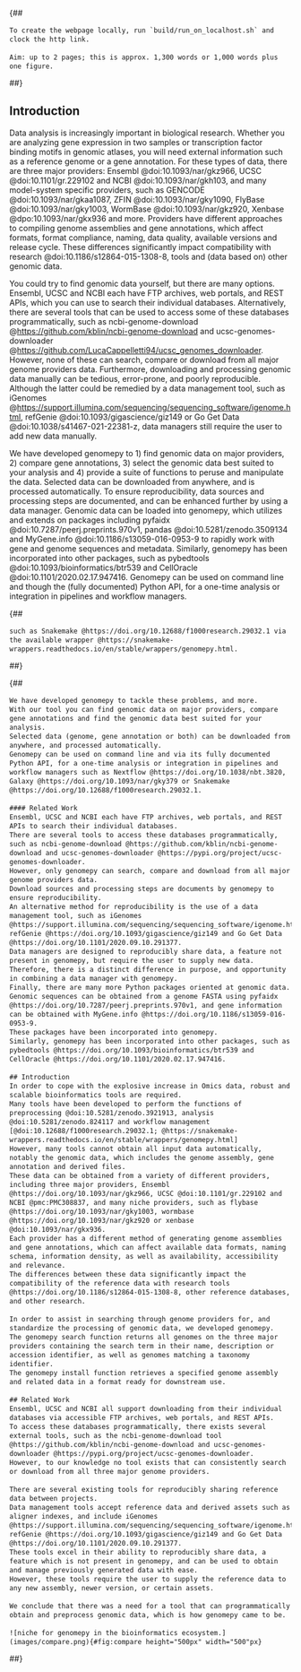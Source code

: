 {##

    To create the webpage locally, run `build/run_on_localhost.sh` and clock the http link.
    
    Aim: up to 2 pages; this is approx. 1,300 words or 1,000 words plus one figure.
##}

## Introduction
Data analysis is increasingly important in biological research.
Whether you are analyzing gene expression in two samples or transcription factor binding motifs in genomic atlases, you will need external information such as a reference genome or a gene annotation.
For these types of data, there are three major providers: Ensembl @doi:10.1093/nar/gkz966, UCSC @doi:10.1101/gr.229102 and NCBI @doi:10.1093/nar/gkh103, and many model-system specific providers, such as GENCODE @doi:10.1093/nar/gkaa1087, ZFIN @doi:10.1093/nar/gky1090, FlyBase @doi:10.1093/nar/gky1003, WormBase @doi:10.1093/nar/gkz920, Xenbase @dpo:10.1093/nar/gkx936 and more.
Providers have different approaches to compiling genome assemblies and gene annotations, which affect formats, format compliance, naming, data quality, available versions and release cycle.
These differences significantly impact compatibility with research @doi:10.1186/s12864-015-1308-8, tools and (data based on) other genomic data.

You could try to find genomic data yourself, but there are many options.
Ensembl, UCSC and NCBI each have FTP archives, web portals, and REST APIs, which you can use to search their individual databases.
Alternatively, there are several tools that can be used to access some of these databases programmatically, such as ncbi-genome-download @https://github.com/kblin/ncbi-genome-download and ucsc-genomes-downloader @https://github.com/LucaCappelletti94/ucsc_genomes_downloader.
However, none of these can search, compare or download from all major genome providers data.
Furthermore, downloading and processing genomic data manually can be tedious, error-prone, and poorly reproducible.
Although the latter could be remedied by a data management tool, such as iGenomes @https://support.illumina.com/sequencing/sequencing_software/igenome.html, refGenie @doi:10.1093/gigascience/giz149 or Go Get Data @doi:10.1038/s41467-021-22381-z, data managers still require the user to add new data manually.

We have developed genomepy to 1) find genomic data on major providers, 2) compare gene annotations, 3) select the genomic data best suited to your analysis and 4) provide a suite of functions to peruse and manipulate the data.
Selected data can be downloaded from anywhere, and is processed automatically.
To ensure reproducibility, data sources and processing steps are documented, and can be enhanced further by using a data manager.
Genomic data can be loaded into genomepy, which utilizes and extends on packages including pyfaidx @doi:10.7287/peerj.preprints.970v1, pandas @doi:10.5281/zenodo.3509134 and MyGene.info @doi:10.1186/s13059-016-0953-9 to rapidly work with gene and genome sequences and metadata.
Similarly, genomepy has been incorporated into other packages, such as pybedtools @doi:10.1093/bioinformatics/btr539 and CellOracle @doi:10.1101/2020.02.17.947416.
Genomepy can be used on command line and though the (fully documented) Python API, for a one-time analysis or integration in pipelines and workflow managers.

{##

    such as Snakemake @https://doi.org/10.12688/f1000research.29032.1 via the available wrapper @https://snakemake-wrappers.readthedocs.io/en/stable/wrappers/genomepy.html.
##}

{##

    We have developed genomepy to tackle these problems, and more.
    With our tool you can find genomic data on major providers, compare gene annotations and find the genomic data best suited for your analysis. 
    Selected data (genome, gene annotation or both) can be downloaded from anywhere, and processed automatically.
    Genomepy can be used on command line and via its fully documented Python API, for a one-time analysis or integration in pipelines and workflow managers such as Nextflow @https://doi.org/10.1038/nbt.3820, Galaxy @https://doi.org/10.1093/nar/gky379 or Snakemake @https://doi.org/10.12688/f1000research.29032.1.
    
    #### Related Work
    Ensembl, UCSC and NCBI each have FTP archives, web portals, and REST APIs to search their individual databases.
    There are several tools to access these databases programmatically, such as ncbi-genome-download @https://github.com/kblin/ncbi-genome-download and ucsc-genomes-downloader @https://pypi.org/project/ucsc-genomes-downloader.
    However, only genomepy can search, compare and download from all major genome providers data.
    Download sources and processing steps are documents by genomepy to ensure reproducibility.
    An alternative method for reproducibility is the use of a data management tool, such as iGenomes @https://support.illumina.com/sequencing/sequencing_software/igenome.html, refGenie @https://doi.org/10.1093/gigascience/giz149 and Go Get Data @https://doi.org/10.1101/2020.09.10.291377.
    Data managers are designed to reproducibly share data, a feature not present in genomepy, but require the user to supply new data. 
    Therefore, there is a distinct difference in purpose, and opportunity in combining a data manager with genomepy.
    Finally, there are many more Python packages oriented at genomic data.
    Genomic sequences can be obtained from a genome FASTA using pyfaidx @https://doi.org/10.7287/peerj.preprints.970v1, and gene information can be obtained with MyGene.info @https://doi.org/10.1186/s13059-016-0953-9.
    These packages have been incorporated into genomepy.
    Similarly, genomepy has been incorporated into other packages, such as pybedtools @https://doi.org/10.1093/bioinformatics/btr539 and CellOracle @https://doi.org/10.1101/2020.02.17.947416.

    ## Introduction
    In order to cope with the explosive increase in Omics data, robust and scalable bioinformatics tools are required.
    Many tools have been developed to perform the functions of preprocessing @doi:10.5281/zenodo.3921913, analysis @doi:10.5281/zenodo.824117 and workflow management [@doi:10.12688/f1000research.29032.1; @https://snakemake-wrappers.readthedocs.io/en/stable/wrappers/genomepy.html]
    However, many tools cannot obtain all input data automatically, notably the genomic data, which includes the genome assembly, gene annotation and derived files.
    These data can be obtained from a variety of different providers, including three major providers, Ensembl @https://doi.org/10.1093/nar/gkz966, UCSC @doi:10.1101/gr.229102 and NCBI @pmc:PMC308837, and many niche providers, such as flybase @https://doi.org/10.1093/nar/gky1003, wormbase @https://doi.org/10.1093/nar/gkz920 or xenbase @doi:10.1093/nar/gkx936.
    Each provider has a different method of generating genome assemblies and gene annotations, which can affect available data formats, naming schema, information density, as well as availability, accessibility and relevance.
    The differences between these data significantly impact the compatibility of the reference data with research tools @https://doi.org/10.1186/s12864-015-1308-8, other reference databases, and other research.
    
    In order to assist in searching through genome providers for, and standardize the processing of genomic data, we developed genomepy.
    The genomepy search function returns all genomes on the three major providers containing the search term in their name, description or accession identifier, as well as genomes matching a taxonomy identifier.
    The genomepy install function retrieves a specified genome assembly and related data in a format ready for downstream use.
    
    ## Related Work
    Ensembl, UCSC and NCBI all support downloading from their individual databases via accessible FTP archives, web portals, and REST APIs.
    To access these databases programmatically, there exists several external tools, such as the ncbi-genome-download tool @https://github.com/kblin/ncbi-genome-download and ucsc-genomes-downloader @https://pypi.org/project/ucsc-genomes-downloader.
    However, to our knowledge no tool exists that can consistently search or download from all three major genome providers.
    
    There are several existing tools for reproducibly sharing reference data between projects.
    Data management tools accept reference data and derived assets such as aligner indexes, and include iGenomes @https://support.illumina.com/sequencing/sequencing_software/igenome.html, refGenie @https://doi.org/10.1093/gigascience/giz149 and Go Get Data @https://doi.org/10.1101/2020.09.10.291377.
    These tools excel in their ability to reproducibly share data, a feature which is not present in genomepy, and can be used to obtain and manage previously generated data with ease.
    However, these tools require the user to supply the reference data to any new assembly, newer version, or certain assets.
    
    We conclude that there was a need for a tool that can programmatically obtain and preprocess genomic data, which is how genomepy came to be.
    
    ![niche for genomepy in the bioinformatics ecosystem.](images/compare.png){#fig:compare height="500px" width="500"px}
##}
